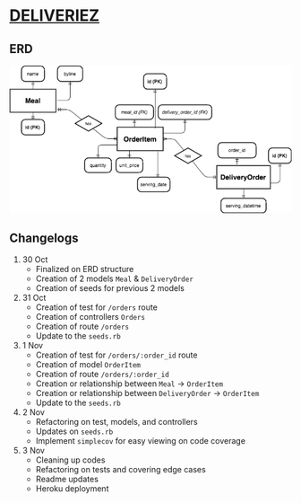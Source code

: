 # [DELIVERIEZ](https://deliveriez.herokuapp.com/orders)

## ERD

![ERD](/vendor/assets/images/erd.png "ERD")

## Changelogs
1. 30 Oct
   - Finalized on ERD structure
   - Creation of 2 models `Meal` & `DeliveryOrder`
   - Creation of seeds for previous 2 models
2. 31 Oct
   - Creation of test for `/orders` route
   - Creation of controllers `Orders`
   - Creation of route `/orders`
   - Update to the `seeds.rb`
3. 1 Nov
    - Creation of test for `/orders/:order_id` route
    - Creation of model `OrderItem`
    - Creation of route `/orders/:order_id`
    - Creation or relationship between `Meal` -> `OrderItem`
    - Creation or relationship between `DeliveryOrder` -> `OrderItem`
    - Update to the `seeds.rb`
4. 2 Nov
    - Refactoring on test, models, and controllers
    - Updates on `seeds.rb`
    - Implement `simplecov` for easy viewing on code coverage
5. 3 Nov
    - Cleaning up codes
    - Refactoring on tests and covering edge cases
    - Readme updates
    - Heroku deployment
